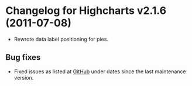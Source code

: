 # Changelog for Highcharts v2.1.6 (2011-07-08)
        
- Rewrote data label positioning for pies.

## Bug fixes
- Fixed issues as listed at [GitHub](https://github.com/highslide-software/highcharts.com/commits/master) under dates since the last maintenance version.